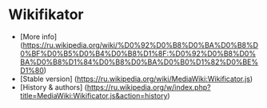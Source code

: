 Wikifikator
===========

* [More info] (https://ru.wikipedia.org/wiki/%D0%92%D0%B8%D0%BA%D0%B8%D0%BF%D0%B5%D0%B4%D0%B8%D1%8F:%D0%92%D0%B8%D0%BA%D0%B8%D1%84%D0%B8%D0%BA%D0%B0%D1%82%D0%BE%D1%80)
* [Stable version] (https://ru.wikipedia.org/wiki/MediaWiki:Wikificator.js)
* [History & authors] (https://ru.wikipedia.org/w/index.php?title=MediaWiki:Wikificator.js&action=history)